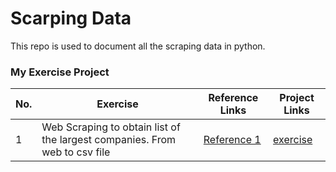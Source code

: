 # Scarping Data
This repo is used to document all the scraping data in python.

###  My Exercise Project 
| No.  | Exercise       | Reference Links | Project Links |
| ---- | -------------- | --------------- | ------------- |
| 1    | Web Scraping to obtain list of the largest companies. From web to csv file | [Reference 1](https://www.youtube.com/watch?v=8dTpNajxaH0&list=PLg5smcS-kFH3NLY3P1zViV88WM129d70N&index=1&t=7s) | [exercise](https://github.com/ninanina19/Scraping-Data/blob/main/scraping_data_01.ipynb) |

